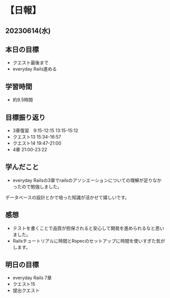 # 【日報】
## 20230614(水)
## 本日の目標
- クエスト最後まで
- everyday Rails進める
## 学習時間
- 約9.5時間

## 目標振り返り
- 3章復習　9:15-12:15 13:15-15:12
- クエスト13 15:34-16:57
- クエスト14 19:47-21:00
- 4章 21:00-23:22


## 学んだこと
- everyday Railsの3章でrailsのアソシエーションについての理解が足りなかったので勉強しました。

データべースの設計とかで培った知識が活かせて嬉しいです。

## 感想
- テストを書くことで品質が担保されると安心して開発を進められるなと思いました。
- Railsチュートリアルに時間とRspecのセットアップに時間を使いすぎた気がします。


## 明日の目標
- everyday Rails 7章
- クエスト15
- 提出クエスト


